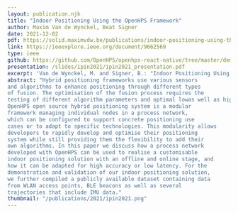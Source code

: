 ```yaml
---
layout: publication.njk
title: "Indoor Positioning Using the OpenHPS Framework"
author: Maxim Van de Wynckel, Beat Signer
date: 2021-12-02
pdf: https://solid.maximvdw.be/publications/indoor-positioning-using-the-openhps-framework.pdf
link: https://ieeexplore.ieee.org/document/9662569
type: ieee
github: https://github.com/OpenHPS/openhps-react-native/tree/master/demo/demo_fingerprinting
presentation: /slides/ipin2021/ipin2021_presentation.pdf
excerpt: 'Van de Wynckel, M. and Signer, B.: "Indoor Positioning Using the OpenHPS Framework", Proceedings of IPIN 2021, 11th International Conference on Indoor Positioning and Indoor Navigation, Lloret de Mar, Spain, November 2021'
abstract: "Hybrid positioning frameworks use various sensors
and algorithms to enhance positioning through different types
of fusion. The optimisation of the fusion process requires the
testing of different algorithm parameters and optimal lowas well as high-level sensor fusion techniques. The presented
OpenHPS open source hybrid positioning system is a modular
framework managing individual nodes in a process network,
which can be configured to support concrete positioning use
cases or to adapt to specific technologies. This modularity allows
developers to rapidly develop and optimise their positioning
system while still providing them the flexibility to add their
own algorithms. In this paper we discuss how a process network
developed with OpenHPS can be used to realise a customisable
indoor positioning solution with an offline and online stage, and
how it can be adapted for high accuracy or low latency. For the
demonstration and validation of our indoor positioning solution,
we further compiled a publicly available dataset containing data
from WLAN access points, BLE beacons as well as several
trajectories that include IMU data."
thumbnail: "/publications/2021/ipin2021.png"
---
```

